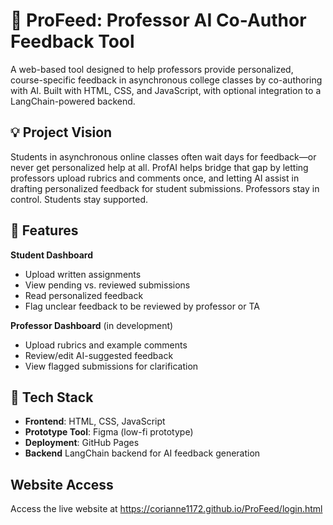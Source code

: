 # 🧠 ProFeed: Professor AI Co-Author Feedback Tool

A web-based tool designed to help professors provide personalized, course-specific feedback in asynchronous college classes by co-authoring with AI. Built with HTML, CSS, and JavaScript, with optional integration to a LangChain-powered backend.

## 💡 Project Vision

Students in asynchronous online classes often wait days for feedback—or never get personalized help at all. ProfAI helps bridge that gap by letting professors upload rubrics and comments once, and letting AI assist in drafting personalized feedback for student submissions. Professors stay in control. Students stay supported.

## 🚀 Features

**Student Dashboard**
- Upload written assignments
- View pending vs. reviewed submissions
- Read personalized feedback
- Flag unclear feedback to be reviewed by professor or TA

**Professor Dashboard** (in development)
- Upload rubrics and example comments
- Review/edit AI-suggested feedback
- View flagged submissions for clarification

## 📁 Tech Stack

- **Frontend**: HTML, CSS, JavaScript
- **Prototype Tool**: Figma (low-fi prototype)
- **Deployment**: GitHub Pages
- **Backend** LangChain backend for AI feedback generation

## Website Access

Access the live website at https://corianne1172.github.io/ProFeed/login.html
